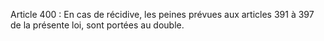 Article 400 : En cas de récidive, les peines prévues aux articles 391 à 397 de la présente loi, sont portées au double.